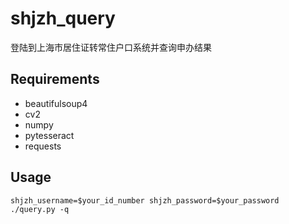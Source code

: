 # shjzh_query
登陆到上海市居住证转常住户口系统并查询申办结果

## Requirements
* beautifulsoup4
* cv2
* numpy
* pytesseract
* requests

## Usage
```
shjzh_username=$your_id_number shjzh_password=$your_password ./query.py -q
```
